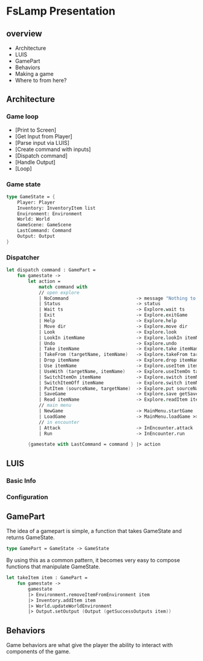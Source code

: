 # FsLamp Presentation

## overview

- Architecture
- LUIS
- GamePart
- Behaviors
- Making a game
- Where to from here?

## Architecture

### Game loop

- [Print to Screen]
- [Get Input from Player]
- [Parse input via LUIS]
- [Create command with inputs]
- [Dispatch command]
- [Handle Output]
- [Loop]

### Game state

```fsharp
type GameState = {
    Player: Player
    Inventory: InventoryItem list
    Environment: Environment
    World: World
    GameScene: GameScene
    LastCommand: Command
    Output: Output
}
```

### Dispatcher

```fsharp
let dispatch command : GamePart =
    fun gamestate ->
        let action = 
            match command with
            // open explore
            | NoCommand                         -> message "Nothing to do."
            | Status                            -> status
            | Wait ts                           -> Explore.wait ts
            | Exit                              -> Explore.exitGame
            | Help                              -> Explore.help
            | Move dir                          -> Explore.move dir
            | Look                              -> Explore.look
            | LookIn itemName                   -> Explore.lookIn itemName
            | Undo                              -> Explore.undo
            | Take itemName                     -> Explore.take itemName
            | TakeFrom (targetName, itemName)   -> Explore.takeFrom targetName itemName
            | Drop itemName                     -> Explore.drop itemName
            | Use itemName                      -> Explore.useItem itemName
            | UseWith (targetName, itemName)    -> Explore.useItemOn targetName itemName
            | SwitchItemOn itemName             -> Explore.switch itemName SwitchState.SwitchOn
            | SwitchItemOff itemName            -> Explore.switch itemName SwitchState.SwitchOff
            | PutItem (sourceName, targetName)  -> Explore.put sourceName targetName
            | SaveGame                          -> Explore.save getSaveDataFilename
            | Read itemName                     -> Explore.readItem itemName
            // main menu
            | NewGame                           -> MainMenu.startGame
            | LoadGame                          -> MainMenu.loadGame >> MainMenu.startGame
            // in encounter
            | Attack                            -> InEncounter.attack
            | Run                               -> InEncounter.run

        {gamestate with LastCommand = command } |> action
```

## LUIS

### Basic Info

### Configuration

## GamePart

The idea of a gamepart is simple, a function that takes GameState and returns GameState.  

```fsharp
type GamePart = GameState -> GameState
```

By using this as a common pattern, it becomes very easy to compose functions that manipulate GameState.

```fsharp
let takeItem item : GamePart =
    fun gamestate ->
        gamestate
        |> Environment.removeItemFromEnvironment item
        |> Inventory.addItem item
        |> World.updateWorldEnvironment
        |> Output.setOutput (Output (getSuccessOutputs item))
```

## Behaviors

Game behaviors are what give the player the ability to interact with components of the game.

